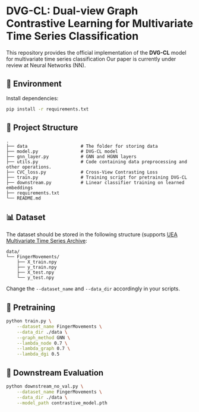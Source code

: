# DVG-CL: Dual-view Graph Contrastive Learning for Multivariate Time Series Classification

This repository provides the official implementation of the **DVG-CL** model for multivariate time series classification
Our paper is currently under review at Neural Networks (NN).

## 🔧 Environment

Install dependencies:

```bash
pip install -r requirements.txt
```

## 📁 Project Structure

```
.
├── data                    # The folder for storing data
├── model.py                # DVG-CL model
├── gnn_layer.py            # GNN and HGNN layers
├── utils.py                # Code containing data preprocessing and other operations.
├── CVC_loss.py             # Cross-View Contrasting Loss
├── train.py                # Training script for pretraining DVG-CL
├── downstream.py           # Linear classifier training on learned embeddings
├── requirements.txt
└── README.md
```

## 📊 Dataset

The dataset should be stored in the following structure (supports [UEA Multivariate Time Series Archive](https://timeseriesclassification.com/dataset.php):

```
data/
└── FingerMovements/
    ├── X_train.npy
    ├── y_train.npy
    ├── X_test.npy
    └── y_test.npy
```

Change the `--dataset_name` and `--data_dir` accordingly in your scripts.

## 🚀 Pretraining

```bash
python train.py \
    --dataset_name FingerMovements \
    --data_dir ./data \
    --graph_method GNN \
    --lambda_node 0.7 \
    --lambda_graph 0.7 \
    --lambda_dgi 0.5
```

## 🧠 Downstream Evaluation

```bash
python downstream_no_val.py \
    --dataset_name FingerMovements \
    --data_dir ./data \
    --model_path contrastive_model.pth
```

